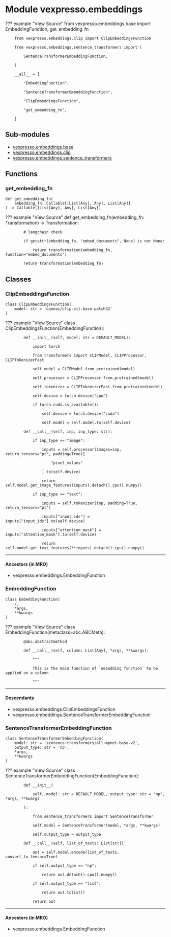 # Module vexpresso.embeddings

??? example "View Source"
        from vexpresso.embeddings.base import EmbeddingFunction, get_embedding_fn

        from vexpresso.embeddings.clip import ClipEmbeddingsFunction

        from vexpresso.embeddings.sentence_transformers import (

            SentenceTransformerEmbeddingFunction,

        )

        __all__ = [

            "EmbeddingFunction",

            "SentenceTransformerEmbeddingFunction",

            "ClipEmbeddingsFunction",

            "get_embedding_fn",

        ]

## Sub-modules

* [vexpresso.embeddings.base](base/)
* [vexpresso.embeddings.clip](clip/)
* [vexpresso.embeddings.sentence_transformers](sentence_transformers/)

## Functions

    
### get_embedding_fn

```python3
def get_embedding_fn(
    embedding_fn: Callable[[List[Any], Any], List[Any]]
) -> Callable[[List[Any], Any], List[Any]]
```

??? example "View Source"
        def get_embedding_fn(embedding_fn: Transformation) -> Transformation:

            # langchain check

            if getattr(embedding_fn, "embed_documents", None) is not None:

                return transformation(embedding_fn, function="embed_documents")

            return transformation(embedding_fn)

## Classes

### ClipEmbeddingsFunction

```python3
class ClipEmbeddingsFunction(
    model: str = 'openai/clip-vit-base-patch32'
)
```

??? example "View Source"
        class ClipEmbeddingsFunction(EmbeddingFunction):

            def __init__(self, model: str = DEFAULT_MODEL):

                import torch

                from transformers import CLIPModel, CLIPProcessor, CLIPTokenizerFast

                self.model = CLIPModel.from_pretrained(model)

                self.processor = CLIPProcessor.from_pretrained(model)

                self.tokenizer = CLIPTokenizerFast.from_pretrained(model)

                self.device = torch.device("cpu")

                if torch.cuda.is_available():

                    self.device = torch.device("cuda")

                    self.model = self.model.to(self.device)

            def __call__(self, inp, inp_type: str):

                if inp_type == "image":

                    inputs = self.processor(images=inp, return_tensors="pt", padding=True)[

                        "pixel_values"

                    ].to(self.device)

                    return self.model.get_image_features(inputs).detach().cpu().numpy()

                if inp_type == "text":

                    inputs = self.tokenizer(inp, padding=True, return_tensors="pt")

                    inputs["input_ids"] = inputs["input_ids"].to(self.device)

                    inputs["attention_mask"] = inputs["attention_mask"].to(self.device)

                    return self.model.get_text_features(**inputs).detach().cpu().numpy()

------

#### Ancestors (in MRO)

* vexpresso.embeddings.EmbeddingFunction

### EmbeddingFunction

```python3
class EmbeddingFunction(
    /,
    *args,
    **kwargs
)
```

??? example "View Source"
        class EmbeddingFunction(metaclass=abc.ABCMeta):

            @abc.abstractmethod

            def __call__(self, column: List[Any], *args, **kwargs):

                """

                This is the main function of `embedding function` to be applied on a column

                """

------

#### Descendants

* vexpresso.embeddings.ClipEmbeddingsFunction
* vexpresso.embeddings.SentenceTransformerEmbeddingFunction

### SentenceTransformerEmbeddingFunction

```python3
class SentenceTransformerEmbeddingFunction(
    model: str = 'sentence-transformers/all-mpnet-base-v2',
    output_type: str = 'np',
    *args,
    **kwargs
)
```

??? example "View Source"
        class SentenceTransformerEmbeddingFunction(EmbeddingFunction):

            def __init__(

                self, model: str = DEFAULT_MODEL, output_type: str = "np", *args, **kwargs

            ):

                from sentence_transformers import SentenceTransformer

                self.model = SentenceTransformer(model, *args, **kwargs)

                self.output_type = output_type

            def __call__(self, list_of_texts: List[str]):

                out = self.model.encode(list_of_texts, convert_to_tensor=True)

                if self.output_type == "np":

                    return out.detach().cpu().numpy()

                if self.output_type == "list":

                    return out.tolist()

                return out

------

#### Ancestors (in MRO)

* vexpresso.embeddings.EmbeddingFunction